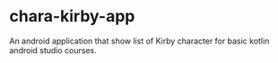 # chara-kirby-app

An android application that show list of Kirby character for basic kotlin android studio courses.

